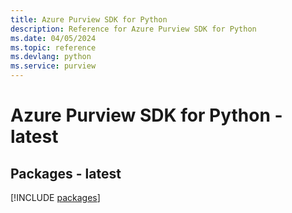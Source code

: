```yaml
---
title: Azure Purview SDK for Python
description: Reference for Azure Purview SDK for Python
ms.date: 04/05/2024
ms.topic: reference
ms.devlang: python
ms.service: purview
---
```

# Azure Purview SDK for Python - latest
## Packages - latest
[!INCLUDE [packages](purview-index.md)]